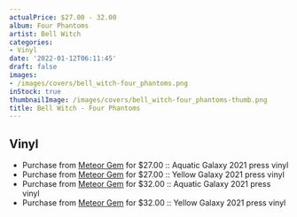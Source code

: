 ```yaml
---
actualPrice: $27.00 - 32.00
album: Four Phantoms
artist: Bell Witch
categories:
- Vinyl
date: '2022-01-12T06:11:45'
draft: false
images:
- /images/covers/bell_witch-four_phantoms.png
inStock: true
thumbnailImage: /images/covers/bell_witch-four_phantoms-thumb.png
title: Bell Witch - Four Phantoms
---
```


## Vinyl
* Purchase from [Meteor Gem](https://meteor-gem.com/products/bell-witch-four-phantoms-2xlp) for $27.00 :: Aquatic Galaxy 2021 press vinyl
* Purchase from [Meteor Gem](https://meteor-gem.com/products/bell-witch-four-phantoms-2xlp) for $27.00 :: Yellow Galaxy 2021 press vinyl
* Purchase from [Meteor Gem](https://meteor-gem.com/products/bell-witch-four-phantoms-2xlp-1) for $32.00 :: Aquatic Galaxy 2021 press vinyl
* Purchase from [Meteor Gem](https://meteor-gem.com/products/bell-witch-four-phantoms-2xlp-1) for $32.00 :: Yellow Galaxy 2021 press vinyl
